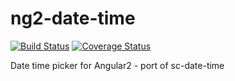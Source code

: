 # ng2-date-time

[![Build Status](https://travis-ci.org/CWThomson/ng2-date-time.svg?branch=master)](https://travis-ci.org/CWThomson/ng2-date-time)
[![Coverage Status](https://coveralls.io/repos/github/CWThomson/ng2-date-time/badge.svg?branch=master)](https://coveralls.io/github/CWThomson/ng2-date-time?branch=master)

Date time picker for Angular2 - port of sc-date-time
